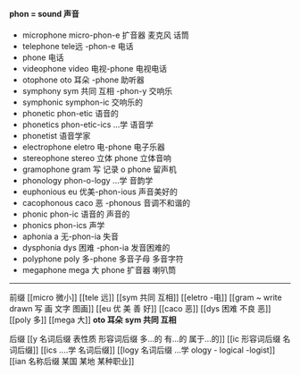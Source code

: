 #### phon = sound 声音

- microphone micro-phon-e 扩音器 麦克风 话筒
- telephone tele远 -phon-e 电话
- phone 电话
- videophone video 电视-phone 电视电话
- otophone oto 耳朵 -phone 助听器
- symphony sym 共同 互相 -phon-y 交响乐 
- symphonic  symphon-ic 交响乐的
- phonetic phon-etic 语音的
- phonetics phon-etic-ics ...学 语音学
- phonetist 语音学家
- electrophone eletro 电-phone 电子乐器
- stereophone stereo 立体 phone 立体音响
- gramophone gram 写 记录 o phone 留声机
- phonology phon-o-logy ...学 音韵学
- euphonious eu 优美-phon-ious 声音美好的
- cacophonous caco 恶 -phonous 音调不和谐的
- phonic phon-ic 语音的 声音的
- phonics phon-ics 声学
- aphonia a 无-phon-ia  失音
- dysphonia dys 困难 -phon-ia 发音困难的
- polyphone poly 多-phone 多音子母 多音字符 
- megaphone  mega 大 phone  扩音器 喇叭筒

---
前缀
[[micro 微小]]
[[tele 远]]
[[sym 共同 互相]]
[[eletro -电]]
[[gram ~ write drawn 写 画 文字 图画]]
[[eu 优 美 善 好]]
[[caco 恶]]
[[dys 困难 不良 恶]]
[[poly 多]]
[[mega 大]]
**oto 耳朵**
**sym 共同 互相**


后缀
[[y 名词后缀 表性质 形容词后缀 多...的  有...的 属于...的]]
[[ic 形容词后缀 名词后缀]]
[[ics ....学 名词后缀]]
[[logy 名词后缀   ...学 ology - logical -logist]]
[[ian 名称后缀 某国 某地 某种职业]]